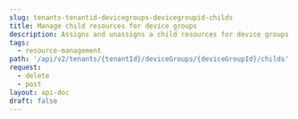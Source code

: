 ```yaml
---
slug: tenants-tenantid-devicegroups-devicegroupid-childs
title: Manage child resources for device groups
description: Assigns and unassigns a child resources for device groups.
tags:
  - resource-management
path: '/api/v2/tenants/{tenantId}/deviceGroups/{deviceGroupId}/childs'
request:
  - delete
  - post
layout: api-doc
draft: false
---
```

